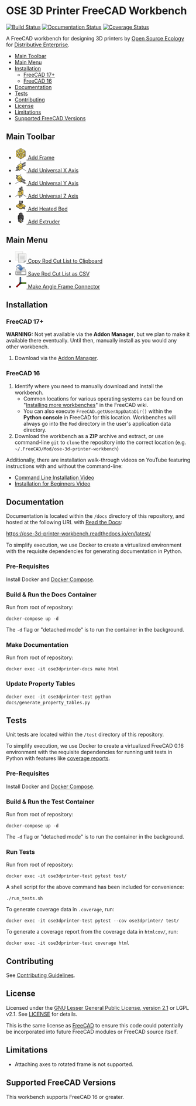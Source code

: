 # OSE 3D Printer FreeCAD Workbench
[![Build Status](https://travis-ci.org/gbroques/ose-3d-printer-workbench.svg?branch=master)](https://travis-ci.org/gbroques/ose-3d-printer-workbench) [![Documentation Status](https://readthedocs.org/projects/ose-3d-printer-workbench/badge/?version=latest)](https://ose-3d-printer-workbench.readthedocs.io/en/latest/?badge=latest)
 [![Coverage Status](https://coveralls.io/repos/github/gbroques/ose-3d-printer-workbench/badge.svg)](https://coveralls.io/github/gbroques/ose-3d-printer-workbench)

A FreeCAD workbench for designing 3D printers by [Open Source Ecology](https://www.opensourceecology.org/) for [Distributive Enterprise](https://wiki.opensourceecology.org/wiki/Distributive_Enterprise).

* [Main Toolbar](#main-toolbar)
* [Main Menu](#main-menu)
* [Installation](#installation)
  * [FreeCAD 17+](#freecad-17+)
  * [FreeCAD 16](#freecad-16)
* [Documentation](#documentation)
* [Tests](#tests)
* [Contributing](#contributing)
* [License](#license)
* [Limitations](#limitations)
* [Supported FreeCAD Versions](#supported-freecad-versions)

## Main Toolbar
* [<img alt="Add Frame" src="ose3dprinter/gui/resources/Frame.svg" width="32" height="32" /> Add Frame](https://ose-3d-printer-workbench.readthedocs.io/en/latest/pages/add_frame.html)
* [<img alt="Add Universal X Axis" src="ose3dprinter/gui/resources/UniversalXAxis.svg" width="32" height="32" /> Add Universal X Axis](https://ose-3d-printer-workbench.readthedocs.io/en/latest/pages/add_universal_axis.html)
* [<img alt="Add Universal Y Axis" src="ose3dprinter/gui/resources/UniversalYAxis.svg" width="32" height="32" /> Add Universal Y Axis](https://ose-3d-printer-workbench.readthedocs.io/en/latest/pages/add_universal_axis.html)
* [<img alt="Add Universal Z Axis" src="ose3dprinter/gui/resources/UniversalZAxis.svg" width="32" height="32" /> Add Universal Z Axis](https://ose-3d-printer-workbench.readthedocs.io/en/latest/pages/add_universal_axis.html)
* [<img alt="Add Heated Bed" src="ose3dprinter/gui/resources/HeatedBed.svg" width="32" height="32" /> Add Heated Bed](https://ose-3d-printer-workbench.readthedocs.io/en/latest/pages/add_heated_bed.html)
* [<img alt="Add Extruder" src="ose3dprinter/gui/resources/Extruder.svg" width="32" height="32" /> Add Extruder](https://ose-3d-printer-workbench.readthedocs.io/en/latest/pages/add_extruder.html)

## Main Menu
* [<img alt="Copy Rod Cut List to Clipboard" src="ose3dprinter/gui/resources/edit-copy.svg" width="32" height="32" /> Copy Rod Cut List to Clipboard](https://ose-3d-printer-workbench.readthedocs.io/en/latest/pages/generate_cut_list.html)
* [<img alt="Save Rod Cut List as CSV" src="ose3dprinter/gui/resources/document-save-as.svg" width="32" height="32" /> Save Rod Cut List as CSV](https://ose-3d-printer-workbench.readthedocs.io/en/latest/pages/generate_cut_list.html)
* [<img alt="Make Angle Frame Connector" src="ose3dprinter/gui/resources/Std_CoordinateSystem.svg" width="32" height="32" /> Make Angle Frame Connector](https://ose-3d-printer-workbench.readthedocs.io/en/latest/pages/make_angle_frame_connector.html)

## Installation
### FreeCAD 17+
**WARNING:** Not yet available via the **Addon Manager**, but we plan to make it available there eventually. Until then, manually install as you would any other workbench.

1. Download via the [Addon Manager](https://wiki.freecadweb.org/Std_AddonMgr).

### FreeCAD 16
1. Identify where you need to manually download and install the workbench.
    * Common locations for various operating systems can be found on "[Installing more workbenches](https://wiki.freecadweb.org/Installing_more_workbenches)" in the FreeCAD wiki.
    * You can also execute `FreeCAD.getUserAppDataDir()` within the **Python console** in FreeCAD for this location. Workbenches will always go into the `Mod` directory in the user's application data directory.
2. Download the workbench as a **ZIP** archive and extract, or use command-line `git` to `clone` the repository into the correct location (e.g. `~/.FreeCAD/Mod/ose-3d-printer-workbench`)

Additionally, there are installation walk-through videos on YouTube featuring instructions with and without the command-line:
* [Command Line Installation Video](https://youtu.be/PtBoIBTPNv4)
* [Installation for Beginners Video](https://youtu.be/C3W3fNzsydo)

## Documentation
Documentation is located within the `/docs` directory of this repository, and hosted at the following URL with [Read the Docs](https://readthedocs.org/):

https://ose-3d-printer-workbench.readthedocs.io/en/latest/

To simplify execution, we use Docker to create a virtualized environment with the requisite dependencies for generating documentation in Python.

### Pre-Requisites
Install Docker and [Docker Compose](https://docs.docker.com/compose/install/).

### Build & Run the Docs Container
Run from root of repository:

    docker-compose up -d

The `-d` flag or "detached mode" is to run the container in the background.

### Make Documentation
Run from root of repository:

    docker exec -it ose3dprinter-docs make html

### Update Property Tables

    docker exec -it ose3dprinter-test python docs/generate_property_tables.py

## Tests
Unit tests are located within the `/test` directory of this repository.

To simplify execution, we use Docker to create a virtualized FreeCAD 0.16 environment with the requisite dependencies for running unit tests in Python with features like [coverage reports](https://en.wikipedia.org/wiki/Code_coverage).

### Pre-Requisites
Install Docker and [Docker Compose](https://docs.docker.com/compose/install/).

### Build & Run the Test Container
Run from root of repository:

    docker-compose up -d

The `-d` flag or "detached mode" is to run the container in the background.

### Run Tests
Run from root of repository:

    docker exec -it ose3dprinter-test pytest test/

A shell script for the above command has been included for convenience:

    ./run_tests.sh

To generate coverage data in `.coverage`, run:

    docker exec -it ose3dprinter-test pytest --cov ose3dprinter/ test/

To generate a coverage report from the coverage data in `htmlcov/`, run:

    docker exec -it ose3dprinter-test coverage html

## Contributing

See [Contributing Guidelines](./CONTRIBUTING.md).

## License

Licensed under the [GNU Lesser General Public License, version 2.1](https://www.gnu.org/licenses/old-licenses/lgpl-2.1.en.html) or LGPL v2.1. See [LICENSE](./LICENSE) for details.

This is the same license as [FreeCAD](https://wiki.freecadweb.org/Licence) to ensure this code could potentially be incorporated into future FreeCAD modules or FreeCAD source itself.

## Limitations
* Attaching axes to rotated frame is not supported.

## Supported FreeCAD Versions
This workbench supports FreeCAD 16 or greater.
